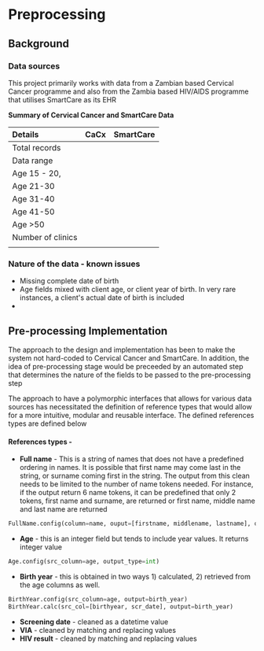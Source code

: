 # Preprocessing

## Background

### Data sources

This project primarily works with data from a Zambian based Cervical Cancer programme and also from the Zambia based HIV/AIDS programme that utilises SmartCare as its EHR

**Summary of Cervical Cancer and SmartCare Data**

| Details | CaCx | SmartCare |
| :--- | :--- | :--- |
| Total records |  |  |
| Data range |  |  |
| Age 15 - 20, |  |  |
| Age 21-30 |  |  |
| Age 31-40 |  |  |
| Age 41-50 |  |  |
| Age &gt;50 |  |  |
| Number of clinics |  |  |
|  |  |  |

### Nature of the data - known issues

* Missing complete date of birth
* Age fields mixed with client age, or client year of birth. In very rare instances, a client's actual date of birth is included
* 
## Pre-processing Implementation

The approach to the design and implementation has been to make the system not hard-coded to Cervical Cancer and SmartCare. In addition, the idea of pre-processing stage would be preceeded by an automated step that determines the nature of the fields to be passed to the pre-processing step

The approach to have a polymorphic interfaces that allows for various data sources has necessitated the definition of reference types that would allow for a more intuitive, modular and reusable interface. The defined references types are defined below

#### **References types -** 

* **Full name** - This is a string of names that does not have a predefined ordering in names. It is possible that first name may come last in the string, or surname coming first in the string. The output from this clean needs to be limited to the number of name tokens needed. For instance, if the output return 6 name tokens, it can be predefined that only 2 tokens, first name and surname, are returned or first name, middle name and last name are returned

```python
FullName.config(column=name, ouput=[firstname, middlename, lastname], output_cols=[first, middle, last,other])
```

* **Age** - this is an integer field but tends to include year values. It returns integer value

```python
Age.config(src_column=age, output_type=int)
```

* **Birth year** - this is obtained in two ways 1\) calculated, 2\) retrieved from the age columns as well. 

```python
BirthYear.config(src_column=age, output=birth_year)
BirthYear.calc(src_col=[birthyear, scr_date], output=birth_year)
```

* **Screening date** - cleaned as a datetime value
* **VIA** - cleaned by matching and replacing values
* **HIV result** - cleaned by matching and replacing values



